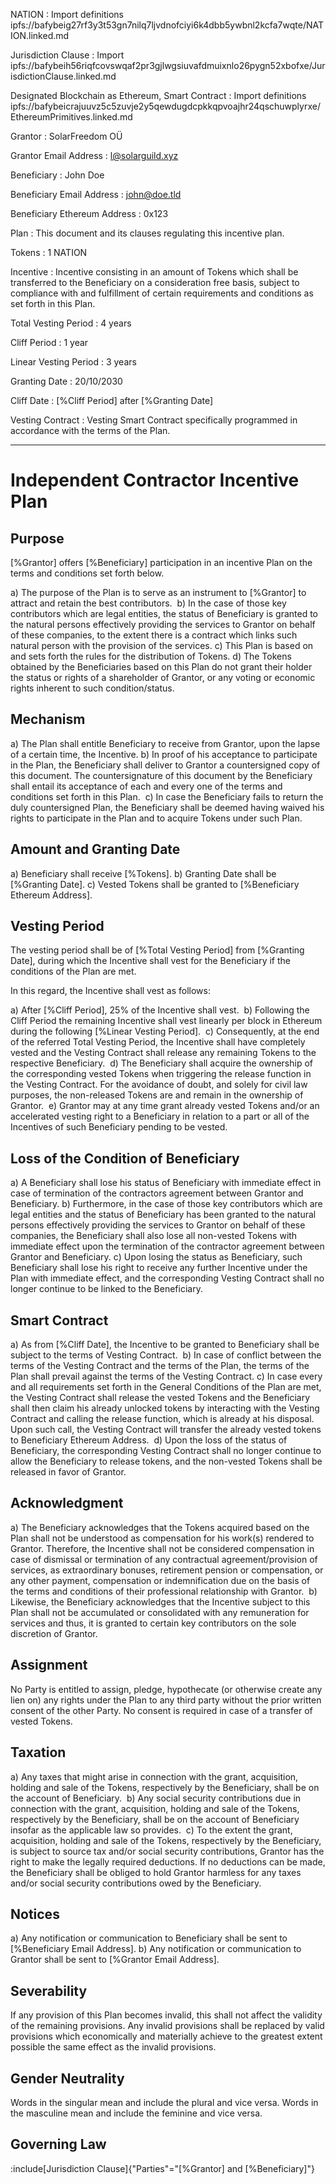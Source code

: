 NATION
: Import definitions ipfs://bafybeig27rf3y3t53gn7nilq7ljvdnofciyi6k4dbb5ywbnl2kcfa7wqte/NATION.linked.md

Jurisdiction Clause
: Import ipfs://bafybeih56riqfcovswqaf2pr3gjlwgsiuvafdmuixnlo26pygn52xbofxe/JurisdictionClause.linked.md

Designated Blockchain as Ethereum, Smart Contract
: Import definitions ipfs://bafybeicrajuuvz5c5zuvje2y5qewdugdcpkkqpvoajhr24qschuwplyrxe/EthereumPrimitives.linked.md

Grantor
: SolarFreedom OÜ

Grantor Email Address
: l@solarguild.xyz

Beneficiary
: John Doe

Beneficiary Email Address
: john@doe.tld

Beneficiary Ethereum Address
: 0x123

Plan
: This document and its clauses regulating this incentive plan.

Tokens
: 1 NATION

Incentive
: Incentive consisting in an amount of Tokens which shall be transferred to the Beneficiary on a consideration free basis, subject to compliance with and fulfillment of certain requirements and conditions as set forth in this Plan.

Total Vesting Period
: 4 years

Cliff Period
: 1 year

Linear Vesting Period
: 3 years

Granting Date
: 20/10/2030

Cliff Date
: [%Cliff Period] after [%Granting Date]

Vesting Contract
: Vesting Smart Contract specifically programmed in accordance with the terms of the Plan.

---

# Independent Contractor Incentive Plan

## Purpose

[%Grantor] offers [%Beneficiary] participation in an incentive Plan on the terms and conditions set forth below.

a) The purpose of the Plan is to serve as an instrument to [%Grantor] to attract and retain the best contributors. 
b) In the case of those key contributors which are legal entities, the status of Beneficiary is granted to the natural persons effectively providing the services to Grantor on behalf of these companies, to the extent there is a contract which links such natural person with the provision of the services.
c) This Plan is based on and sets forth the rules for the distribution of Tokens.
d) The Tokens obtained by the Beneficiaries based on this Plan do not grant their holder the status or rights of a shareholder of Grantor, or any voting or economic rights inherent to such condition/status.

## Mechanism

a) The Plan shall entitle Beneficiary to receive from Grantor, upon the lapse of a certain time, the Incentive.
b) In proof of his acceptance to participate in the Plan, the Beneficiary shall deliver to Grantor a countersigned copy of this document. The countersignature of this document by the Beneficiary shall entail its acceptance of each and every one of the terms and conditions set forth in this Plan. 
c) In case the Beneficiary fails to return the duly countersigned Plan, the Beneficiary shall be deemed having waived his rights to participate in the Plan and to acquire Tokens under such Plan.

## Amount and Granting Date

a) Beneficiary shall receive [%Tokens].
b) Granting Date shall be [%Granting Date].
c) Vested Tokens shall be granted to [%Beneficiary Ethereum Address].

## Vesting Period

The vesting period shall be of [%Total Vesting Period] from [%Granting Date], during which the Incentive shall vest for the Beneficiary if the conditions of the Plan are met.

In this regard, the Incentive shall vest as follows:

a) After [%Cliff Period], 25% of the Incentive shall vest. 
b) Following the Cliff Period the remaining Incentive shall vest linearly per block in Ethereum during the following [%Linear Vesting Period]. 
c) Consequently, at the end of the referred Total Vesting Period, the Incentive shall have completely vested and the Vesting Contract shall release any remaining Tokens to the respective Beneficiary. 
d) The Beneficiary shall acquire the ownership of the corresponding vested Tokens when triggering the release function in the Vesting Contract. For the avoidance of doubt, and solely for civil law purposes, the non-released Tokens are and remain in the ownership of Grantor. 
e) Grantor may at any time grant already vested Tokens and/or an accelerated vesting right to a Beneficiary in relation to a part or all of the Incentives of such Beneficiary pending to be vested.

## Loss of the Condition of Beneficiary

a) A Beneficiary shall lose his status of Beneficiary with immediate effect in case of termination of the contractors agreement between Grantor and Beneficiary.
b) Furthermore, in the case of those key contributors which are legal entities and the status of Beneficiary has been granted to the natural persons effectively providing the services to Grantor on behalf of these companies, the Beneficiary shall also lose all non-vested Tokens with immediate effect upon the termination of the contractor agreement between Grantor and Beneficiary.
c) Upon losing the status as Beneficiary, such Beneficiary shall lose his right to receive any further Incentive under the Plan with immediate effect, and the corresponding Vesting Contract shall no longer continue to be linked to the Beneficiary.

## Smart Contract

a) As from [%Cliff Date], the Incentive to be granted to Beneficiary shall be subject to the terms of Vesting Contract. 
b) In case of conflict between the terms of the Vesting Contract and the terms of the Plan, the terms of the Plan shall prevail against the terms of the Vesting Contract.
c) In case every and all requirements set forth in the General Conditions of the Plan are met, the Vesting Contract shall release the vested Tokens and the Beneficiary shall then claim his already unlocked tokens by interacting with the Vesting Contract and calling the release function, which is already at his disposal. Upon such call, the Vesting Contract will transfer the already vested tokens to Beneficiary Ethereum Address. 
d) Upon the loss of the status of Beneficiary, the corresponding Vesting Contract shall no longer continue to allow the Beneficiary to release tokens, and the non-vested Tokens shall be released in favor of Grantor.

## Acknowledgment

a) The Beneficiary acknowledges that the Tokens acquired based on the Plan shall not be understood as compensation for his work(s) rendered to Grantor. Therefore, the Incentive shall not be considered compensation in case of dismissal or termination of any contractual agreement/provision of services, as extraordinary bonuses, retirement pension or compensation, or any other payment, compensation or indemnification due on the basis of the terms and conditions of their professional relationship with Grantor. 
b) Likewise, the Beneficiary acknowledges that the Incentive subject to this Plan shall not be accumulated or consolidated with any remuneration for services and thus, it is granted to certain key contributors on the sole discretion of Grantor.

## Assignment

No Party is entitled to assign, pledge, hypothecate (or otherwise create any lien on) any rights under the Plan to any third party without the prior written consent of the other Party. No consent is required in case of a transfer of vested Tokens.

## Taxation

a) Any taxes that might arise in connection with the grant, acquisition, holding and sale of the Tokens, respectively by the Beneficiary, shall be on the account of Beneficiary. 
b) Any social security contributions due in connection with the grant, acquisition, holding and sale of the Tokens, respectively by the Beneficiary, shall be on the account of Beneficiary insofar as the applicable law so provides. 
c) To the extent the grant, acquisition, holding and sale of the Tokens, respectively by the Beneficiary, is subject to source tax and/or social security contributions, Grantor has the right to make the legally required deductions. If no deductions can be made, the Beneficiary shall be obliged to hold Grantor harmless for any taxes and/or social security contributions owed by the Beneficiary.

## Notices

a) Any notification or communication to Beneficiary shall be sent to [%Beneficiary Email Address].
b) Any notification or communication to Grantor shall be sent to [%Grantor Email Address].

## Severability

If any provision of this Plan becomes invalid, this shall not affect the validity of the remaining provisions. Any invalid provisions shall be replaced by valid provisions which economically and materially achieve to the greatest extent possible the same effect as the invalid provisions.

## Gender Neutrality

Words in the singular mean and include the plural and vice versa. Words in the masculine mean and include the feminine and vice versa.

## Governing Law

:include[Jurisdiction Clause]{"Parties"="[%Grantor] and [%Beneficiary]"}
